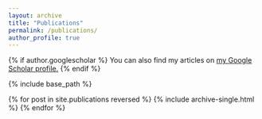 ```yaml
---
layout: archive
title: "Publications"
permalink: /publications/
author_profile: true
---
```



<script src="https://bibbase.org/show?bib=https%3A%2F%2Ffranck44.github.io%2Fpublications%2Ffranck-pubs.bib&jsonp=1&group0=year&css=true&show=true"></script>


{% if author.googlescholar %}
  You can also find my articles on <u><a href="{{author.googlescholar}}">my Google Scholar profile</a>.</u>
{% endif %}

{% include base_path %}

{% for post in site.publications reversed %}
  {% include archive-single.html %}
{% endfor %}
